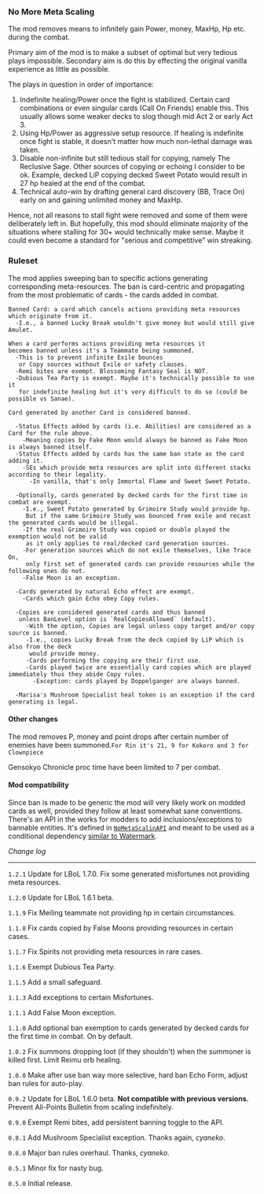 ### No More Meta Scaling

The mod removes means to infinitely gain Power, money, MaxHp, Hp etc. during the combat. 

Primary aim of the mod is to make a subset of optimal but very tedious plays impossible.
Secondary aim is do this by effecting the original vanilla experience as little as possible.

The plays in question in order of importance:
1. Indefinite healing/Power once the fight is stabilized. Certain card combinations or even singular cards (Call On Friends) enable this. This usually allows some weaker decks to slog though mid Act 2 or early Act 3.
1. Using Hp/Power as aggressive setup resource. If healing is indefinite once fight is stable, it doesn't matter how much non-lethal damage was taken.
1. Disable non-infinite but still tedious stall for copying, namely The Reclusive Sage. Other sources of copying or echoing I consider to be ok. Example, decked LiP copying decked Sweet Potato would result in 27 hp healed at the end of the combat.
1. Technical auto-win by drafting general card discovery (BB, Trace On) early on and gaining unlimited money and MaxHp.

Hence, not all reasons to stall fight were removed and some of them were deliberately left in. But hopefully, this mod should eliminate majority of the situations where stalling for 30+ would technically make sense. Maybe it could even become a standard for "serious and competitive" win streaking.

### Ruleset
The mod applies sweeping ban to specific actions generating corresponding meta-resources. The ban is card-centric and propagating from the most problematic of cards - the cards added in combat.

```
Banned Card: a card which cancels actions providing meta resources which originate from it.
  -I.e., a banned Lucky Break wouldn't give money but would still give Amulet.

When a card performs actions providing meta resources it 
becomes banned unless it's a Teammate being summoned.
  -This is to prevent infinite Exile bounces 
   or Copy sources without Exile or safety clauses.
  -Remi bites are exempt. Blossoming Fantasy Seal is NOT.
  -Dubious Tea Party is exempt. Maybe it's technically possible to use it
   for indefinite healing but it's very difficult to do so (could be possible vs Sanae).

Card generated by another Card is considered banned.

  -Status Effects added by cards (i.e. Abilities) are considered as a Card for the rule above.
    -Meaning copies by Fake Moon would always be banned as Fake Moon is always banned itself.
  -Status Effects added by cards has the same ban state as the card adding it.
    -SEs which provide meta resources are split into different stacks according to their legality.
      -In vanilla, that's only Immortal Flame and Sweet Sweet Potato.

  -Optionally, cards generated by decked cards for the first time in combat are exempt.
    -I.e., Sweet Potato generated by Grimoire Study would provide hp.
     But if the same Grimoire Study was bounced from exile and recast the generated cards would be illegal.
    -If the real Grimoire Study was copied or double played the exemption would not be valid
     as it only applies to real/decked card generation sources.
    -For generation sources which do not exile themselves, like Trace On,
     only first set of generated cards can provide resources while the following ones do not.
    -False Moon is an exception.
     
  -Cards generated by natural Echo effect are exempt.
    -Cards which gain Echo obey Copy rules.

  -Copies are considered generated cards and thus banned
   unless BanLevel option is `RealCopiesAllowed` (default).
     -With the option, Copies are legal unless copy target and/or copy source is banned.
     -I.e., copies Lucky Break from the deck copied by LiP which is also from the deck
      would provide money.
     -Cards performing the copying are their first use.
     -Cards played twice are essentially card copies which are played immediately thus they abide Copy rules.
       -Exception: cards played by Doppelganger are always banned.

  -Marisa's Mushroom Specialist heal token is an exception if the card generating is legal.
```

#### Other changes
The mod removes P, money and point drops after certain number of enemies have been summoned.`For Rin it's 21, 9 for Kokoro and 3 for Clownpiece`

Gensokyo Chronicle proc time have been limited to 7 per combat.

#### Mod compatibility

Since ban is made to be generic the mod will very likely work on modded cards as well, provided they follow at least somewhat sane conventions. 
There's an API in the works for modders to add inclusions/exceptions to bannable entities.
It's defined in [`NoMetaScalinAPI`](https://github.com/Neoshrimp/LBoL_Doremy/blob/master/NoMetaScaling/Core/API/NoMetaScalinAPI.cs) and meant to be used as a conditional dependency [similar to Watermark](https://github.com/Neoshrimp/LBoL_Doremy/blob/master/NoMetaScaling/APIusageAsConditionalDependency.txt).



*Change log*

------
`1.2.1` Update for LBoL 1.7.0. Fix some generated misfortunes not providing meta resources.

`1.2.0` Update for LBoL 1.6.1 beta.

`1.1.9` Fix Meiling teammate not providing hp in certain circumstances.

`1.1.8` Fix cards copied by False Moons providing resources in certain cases.

`1.1.7` Fix Spirits not providing meta resources in rare cases.

`1.1.6` Exempt Dubious Tea Party.

`1.1.5` Add a small safeguard.

`1.1.3` Add exceptions to certain Misfortunes.

`1.1.1` Add False Moon exception.

`1.1.0` Add optional ban exemption to cards generated by decked cards for the first time in combat. On by default.

`1.0.2` Fix summons dropping loot (if they shouldn't) when the summoner is killed first. Limit Reimu orb healing.

`1.0.0` Make after use ban way more selective, hard ban Echo Form, adjust ban rules for auto-play.

`0.9.2` Update for LBoL 1.6.0 beta. **Not compatible with previous versions.** Prevent All-Points Bulletin from scaling indefinitely.

`0.9.0` Exempt Remi bites, add persistent banning toggle to the API.

`0.8.1` Add Mushroom Specialist exception. Thanks again, *cyaneko*.

`0.8.0` Major ban rules overhaul. Thanks, *cyaneko*.

`0.5.1` Minor fix for nasty bug.

`0.5.0` Initial release.